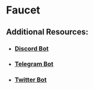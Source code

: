 # Faucet

## Additional Resources:
- ### [Discord Bot](https://github.com/CosmosContracts/cosmos-discord-faucet)
- ### [Telegram Bot]()
- ### [Twitter Bot](https://github.com/mesg-foundation/explorer/blob/93a1aa9ee00a33884ea46cb2b85d0efed79a6e05/api/tendermint/index.js#L49)
